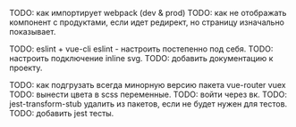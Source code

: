 TODO: как импортирует webpack (dev & prod)
TODO: как не отображать компонент с продуктами, если идет редирект, но страницу изначально показывает.

TODO: eslint + vue-cli eslint - настроить постепенно под себя.
TODO: настроить подключение inline svg.
TODO: добавить документацию к проекту.

TODO: как подгрузать всегда минорную версию пакета vue-router vuex
TODO: вынести цвета в scss переменные.
TODO: войти через вк.
TODO: jest-transform-stub удалить из пакетов, если не будет нужен для тестов.
TODO: добавить jest тесты.
